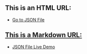 ## This is an HTML URL:
- <a href="https://fadyos.github.io/ILAC_-_Web-Programing_-_JSON_File/simpleJSONFile.json"> Go to JSON File

## This is a Markdown URL:
- [JSON File Live Demo](https://fadyos.github.io/ILAC_-_Web-Programing_-_JSON_File/simpleJSONFile.json)
